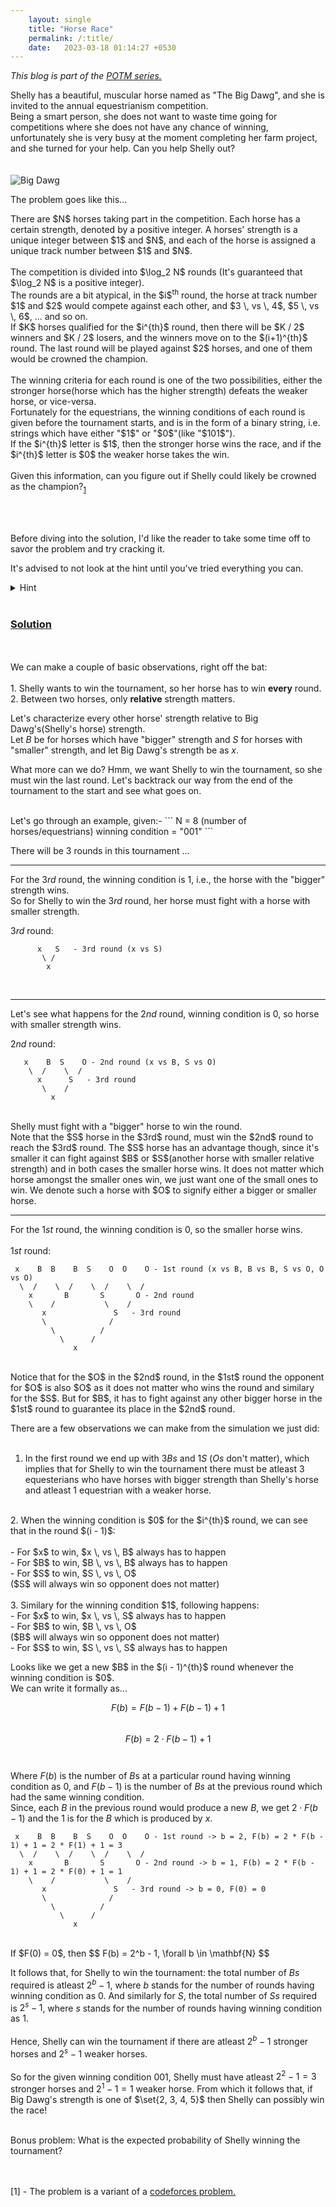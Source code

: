 ```yaml
---
    layout: single
    title: "Horse Race"
    permalink: /:title/
    date:   2023-03-18 01:14:27 +0530
---
```

<!-- <h1> Horse Race </h1> -->
<i>This blog is part of the <a href="{% post_url 2022-06-25-problem-of-the-month%}">POTM series.</a></i>

Shelly has a beautiful, muscular horse named as "The Big Dawg", and she is invited to the annual equestrianism competition. <br>
Being a smart person, she does not want to waste time going for competitions where she does not have any chance of winning, unfortunately she is very busy at the moment completing her farm project, and she turned for your help. Can you help Shelly out?
<br>
<br>
<br>
![Big Dawg](/assets/horse.jpeg)
<br>

The problem goes like this...


<p>
There are $N$ horses taking part in the competition. Each horse has a certain strength, denoted by a positive integer. A horses' strength is a unique integer between $1$ and $N$, and each of the horse is assigned a unique track number between $1$ and $N$. 
<br>
<br>
The competition is divided into $\log_2 N$ rounds (It's guaranteed that $\log_2 N$ is a positive integer). 
<br>
The rounds are a bit atypical, in the $i$<sup>th</sup> round, the horse at track number $1$ and $2$ would compete against each other, and $3 \, vs \, 4$, $5 \, vs \, 6$, ... and so on.<br>
If $K$ horses qualified for the $i^{th}$ round, then there will be $K / 2$ winners and $K / 2$ losers, and the winners move on to the $(i+1)^{th}$ round. The last round will be played against $2$ horses, and one of them would be crowned the champion. 
<br>
<br>
The winning criteria for each round is one of the two possibilities, either the stronger horse(horse which has the higher strength) defeats the weaker horse, or vice-versa.
<br>
Fortunately for the equestrians, the winning conditions of each round is given before the tournament starts, and is in the form of a binary string, i.e. strings which have either "$1$" or "$0$"(like "$101$").<br>
If the $i^{th}$ letter is $1$, then the stronger horse wins the race, and if the $i^{th}$ letter is $0$ the weaker horse takes the win.
<br>
<br>
Given this information, can you figure out if Shelly could likely be crowned as the champion?<sub><a href="#1">1</a></sub>

</p>

<br>
<br>

Before diving into the solution, I'd like the reader to take some time off to savor the problem and try cracking it.
<p>
It's advised to not look at the hint until you've tried everything you can.
<details> 
 <summary> Hint </summary>
Shelly wants to win the tournament that means she has to win the last round. Think backtracking.
</details>
<!-- TODO: hints? -->
<br>
<h3> <u>Solution</u> </h3>
<br>
<br>
We can make a couple of basic observations, right off the bat: 
<br>
<br>
1. Shelly wants to win the tournament, so her horse has to win <b>every</b> round. <br>
2. Between two horses, only <b>relative</b> strength matters.
</p>

Let's characterize every other horse' strength relative to Big Dawg's(Shelly's horse) strength. 
<br>
Let $B$ be for horses which have "bigger" strength and $S$ for horses with "smaller" strength, and let Big Dawg's strength be as $x$.

What more can we do? Hmm, we want Shelly to win the tournament, so she must win the last round. Let's backtrack our way from the end of the tournament to the start and see what goes on.

<br>
Let's go through an example, given:-
```
N = 8 (number of horses/equestrians)
winning condition = "001"
```
<br>

There will be $3$ rounds in this tournament ...

--------------------------------
For the $3rd$ round, the winning condition is $1$, i.e., the horse with the "bigger" strength wins.
<br>
So for Shelly to win the $3rd$ round, her horse must fight with a horse with smaller strength.

$3rd$ round: 
<br>
```
      x   S   - 3rd round (x vs S)
       \ /
        x
```

<br>

--------------------------------
Let's see what happens for the $2nd$ round, winning condition is $0$, so horse with smaller strength wins.

$2nd$ round:
<br>

```
   x    B  S    O - 2nd round (x vs B, S vs O)
    \  /    \  / 
      x      S   - 3rd round
       \    /
         x
```
<br>
Shelly must fight with a "bigger" horse to win the round. 
<br>
Note that the $S$ horse in the $3rd$ round, must win the $2nd$ round to reach the $3rd$ round. The $S$ horse has an advantage though, since it's smaller it can fight against $B$ or $S$(another horse with smaller relative strength) and in both cases the smaller horse wins. It does not matter which horse amongst the smaller ones win, we just want one of the small ones to win. We denote such a horse with $O$ to signify either a bigger or smaller horse.

--------------------------------
For the $1st$ round, the winning condition is $0$, so the smaller horse wins.
<br>
<br>
$1st$ round:
<br>
```
 x    B  B    B  S    O  O    O - 1st round (x vs B, B vs B, S vs O, O vs O)
  \  /    \  /    \  /    \  /
    x       B       S       O - 2nd round
    \    /           \    / 
       x               S   - 3rd round
       \              /
         \          /
           \      /
              x
```
<br>
Notice that for the $O$ in the $2nd$ round, in the $1st$ round the opponent for $O$ is also $O$ as it does not matter who wins the round and similary for the $S$. But for $B$, it has to fight against any other bigger horse in the $1st$ round to guarantee its place in the $2nd$ round.
<br>
<p>
There are a few observations we can make from the simulation we just did: 
<br>
<br>

1. In the first round we end up with $3 Bs$ and $1 S$ ($Os$ don't matter), which implies that for Shelly to win the tournament there must be atleast $3$ equesterians who have horses with bigger strength than Shelly's horse and atleast $1$ equestrian with a weaker horse. <br>
<br>
2. When the winning condition is $0$ for the $i^{th}$ round, we can see that in the round $(i - 1)$: 
<br>
<br>
    - For $x$ to win, $x \, vs \, B$ always has to happen <br>
    - For $B$ to win, $B \, vs \, B$ always has to happen <br>
    - For $S$ to win, $S \, vs \, O$ <br>
       ($S$ will always win so opponent does not matter)
<br>
<br>
3. Similary for the winning condition $1$, following happens: <br>
    - For $x$ to win, $x \, vs \, S$ always has to happen <br>
    - For $B$ to win, $B \, vs \, O$ <br>
       ($B$ will always win so opponent does not matter) <br>
    - For $S$ to win, $S \, vs \, S$ always has to happen  <br>
</p>
Looks like we get a new $B$ in the $(i - 1)^{th}$ round whenever the winning condition is $0$.
<br>
We can write it formally as...

$$
    F(b) = F(b - 1) + F(b - 1) + 1 
$$
<br>
$$
    F(b) = 2 \cdot F(b - 1) + 1
$$
<br>
<br>
Where $F(b)$ is the number of $B$s at a particular round having winning condition as $0$, and $F(b - 1)$ is the number of $Bs$ at the previous round which had the same winning condition. 
<br>
Since, each $B$ in the previous round would produce a new $B$, we get $2\cdot F(b - 1)$ and the $1$ is for the $B$ which is produced by $x$.
<br>
```
 x    B  B    B  S    O  O    O - 1st round -> b = 2, F(b) = 2 * F(b - 1) + 1 = 2 * F(1) + 1 = 3
  \  /    \  /    \  /    \  /
    x       B       S       O - 2nd round -> b = 1, F(b) = 2 * F(b - 1) + 1 = 2 * F(0) + 1 = 1
    \    /           \    / 
       x               S   - 3rd round -> b = 0, F(0) = 0
       \              /
         \          /
           \      /
              x
```
<br>
If $F(0) = 0$, then
$$
    F(b) = 2^b - 1, \forall b \in \mathbf{N}
$$

It follows that, for Shelly to win the tournament: the total number of $Bs$ required is atleast $2^b - 1$, where $b$ stands for the number of rounds having winning condition as $0$.
And similarly for $S$, the total number of $Ss$ required is $2^s - 1$, where $s$ stands for the number of rounds having winning condition as $1$.
<br>
<br>
Hence, Shelly can win the tournament if there are atleast $2^b - 1$ stronger horses and $2^s - 1$ weaker horses.
<br>
<br>
So for the given winning condition $001$, Shelly must have atleast $2^2 - 1 = 3$ stronger horses and $2^1 - 1 = 1$ weaker horse. 
From which it follows that, if Big Dawg's strength is one of $\set{2, 3, 4, 5}$ then Shelly can possibly win the race!

<br>
Bonus problem: What is the expected probability of Shelly winning the tournament?

    
<br>
<br>
<br>
<p id="1">
[1] - The problem is a variant of a <a
href="https://codeforces.com/problemset/problem/1767/D">codeforces problem.</a>
</p>
